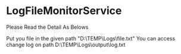 # LogFileMonitorService
 
Please Read the Detail As Belows

Put you file in the given path "D:\TEMP\Logs\file.txt"
You can access change log on path D:\TEMP\Logs\output\log.txt
